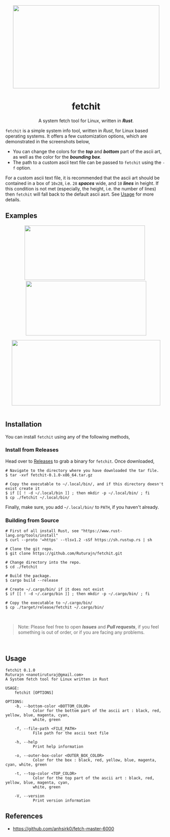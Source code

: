 <div align="center">

<img src="https://user-images.githubusercontent.com/56625259/185757248-cb60e3e8-9486-41dc-9e99-f0f24a208e71.png" width="457" height="259">

# fetchit

A system fetch tool for Linux, written in ***Rust***.

</div>

`fetchit` is a simple system info tool, written in *Rust*, for Linux based operating systems. It offers a few customization options, which are demonstrated in the
screenshots below,
- You can change the colors for the ***top*** and ***bottom*** part of the ascii art, as well as the color for the ***bounding box***.
- The path to a custom ascii text file can be passed to `fetchit` using the `-f` option.

For a custom ascii text file, it is recommended that the ascii art should be contained in a box of `10x28`, i.e. `28` ***spaces*** wide, and `10` ***lines***
in height. If this condition is not met (especially, the height, i.e. the number of lines) then `fetchit` will fall back to the default ascii asrt. See [Usage](https://github.com/Ruturajn/fetchit/edit/main/README.md#usage) for more details.

## Examples

<div align="center">

<img src="https://user-images.githubusercontent.com/56625259/185761191-26002c20-b4a4-43cd-929d-a55dcacff9c3.png" width="376" height="170"> &nbsp; <img src="https://user-images.githubusercontent.com/56625259/185761191-26002c20-b4a4-43cd-929d-a55dcacff9c3.png" width="376" height="170">

<img src="https://user-images.githubusercontent.com/56625259/185761450-3251ad79-ce36-4441-bb96-52781ab06828.png" width="464" height="204">

<br>

</div>

<br>

## Installation

You can install `fetchit` using any of the following methods,

### Install from Releases

Head over to [Releases](https://github.com/Ruturajn/fetchit/releases) to grab a binary for `fetchit`. Once downloaded,
```
# Navigate to the directory where you have downloaded the tar file.
$ tar -xvf fetchit-0.1.0-x86_64.tar.gz

# Copy the executable to ~/.local/bin/, and if this directory doesn't exist create it
$ if [[ ! -d ~/.local/bin ]] ; then mkdir -p ~/.local/bin/ ; fi
$ cp ./fetchit ~/.local/bin/
```
Finally, make sure, you add `~/.local/bin/` to `PATH`, if you haven't already.

### Building from Source
```
# First of all install Rust, see "https://www.rust-lang.org/tools/install"
$ curl --proto '=https' --tlsv1.2 -sSf https://sh.rustup.rs | sh

# Clone the git repo.
$ git clone https://github.com/Ruturajn/fetchit.git

# Change directory into the repo.
$ cd ./fetchit

# Build the package.
$ cargo build --release

# Create ~/.cargo/bin/ if it does not exist
$ if [[ ! -d ~/.cargo/bin ]] ; then mkdir -p ~/.cargo/bin/ ; fi

# Copy the executable to ~/.cargo/bin/
$ cp ./target/release/fetchit ~/.cargo/bin/
```

<br>

> Note: Please feel free to open ***Issues*** and ***Pull requests***, if you feel something is out of order, or if you are facing any problems.

<br>

## Usage
```
fetchit 0.1.0
Ruturajn <nanotiruturaj@gmail.com>
A System fetch tool for Linux written in Rust

USAGE:
    fetchit [OPTIONS]

OPTIONS:
    -b, --bottom-color <BOTTOM_COLOR>
            Color for the bottom part of the ascii art : black, red, yellow, blue, magenta, cyan,
            white, green

    -f, --file-path <FILE_PATH>
            File path for the ascii text file

    -h, --help
            Print help information

    -o, --outer-box-color <OUTER_BOX_COLOR>
            Color for the box : black, red, yellow, blue, magenta, cyan, white, green

    -t, --top-color <TOP_COLOR>
            Color for the top part of the ascii art : black, red, yellow, blue, magenta, cyan,
            white, green

    -V, --version
            Print version information
```

## References
- https://github.com/anhsirk0/fetch-master-6000

